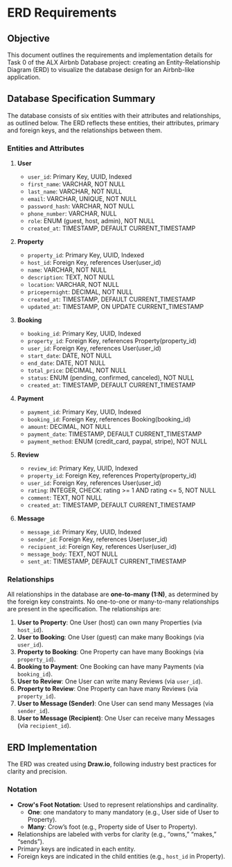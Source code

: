 # ERD Requirements

## Objective
This document outlines the requirements and implementation details for Task 0 of the ALX Airbnb Database project: creating an Entity-Relationship Diagram (ERD) to visualize the database design for an Airbnb-like application.

## Database Specification Summary
The database consists of six entities with their attributes and relationships, as outlined below. The ERD reflects these entities, their attributes, primary and foreign keys, and the relationships between them.

### Entities and Attributes
1. **User**
   - `user_id`: Primary Key, UUID, Indexed
   - `first_name`: VARCHAR, NOT NULL
   - `last_name`: VARCHAR, NOT NULL
   - `email`: VARCHAR, UNIQUE, NOT NULL
   - `password_hash`: VARCHAR, NOT NULL
   - `phone_number`: VARCHAR, NULL
   - `role`: ENUM (guest, host, admin), NOT NULL
   - `created_at`: TIMESTAMP, DEFAULT CURRENT_TIMESTAMP

2. **Property**
   - `property_id`: Primary Key, UUID, Indexed
   - `host_id`: Foreign Key, references User(user_id)
   - `name`: VARCHAR, NOT NULL
   - `description`: TEXT, NOT NULL
   - `location`: VARCHAR, NOT NULL
   - `pricepernight`: DECIMAL, NOT NULL
   - `created_at`: TIMESTAMP, DEFAULT CURRENT_TIMESTAMP
   - `updated_at`: TIMESTAMP, ON UPDATE CURRENT_TIMESTAMP

3. **Booking**
   - `booking_id`: Primary Key, UUID, Indexed
   - `property_id`: Foreign Key, references Property(property_id)
   - `user_id`: Foreign Key, references User(user_id)
   - `start_date`: DATE, NOT NULL
   - `end_date`: DATE, NOT NULL
   - `total_price`: DECIMAL, NOT NULL
   - `status`: ENUM (pending, confirmed, canceled), NOT NULL
   - `created_at`: TIMESTAMP, DEFAULT CURRENT_TIMESTAMP

4. **Payment**
   - `payment_id`: Primary Key, UUID, Indexed
   - `booking_id`: Foreign Key, references Booking(booking_id)
   - `amount`: DECIMAL, NOT NULL
   - `payment_date`: TIMESTAMP, DEFAULT CURRENT_TIMESTAMP
   - `payment_method`: ENUM (credit_card, paypal, stripe), NOT NULL

5. **Review**
   - `review_id`: Primary Key, UUID, Indexed
   - `property_id`: Foreign Key, references Property(property_id)
   - `user_id`: Foreign Key, references User(user_id)
   - `rating`: INTEGER, CHECK: rating >= 1 AND rating <= 5, NOT NULL
   - `comment`: TEXT, NOT NULL
   - `created_at`: TIMESTAMP, DEFAULT CURRENT_TIMESTAMP

6. **Message**
   - `message_id`: Primary Key, UUID, Indexed
   - `sender_id`: Foreign Key, references User(user_id)
   - `recipient_id`: Foreign Key, references User(user_id)
   - `message_body`: TEXT, NOT NULL
   - `sent_at`: TIMESTAMP, DEFAULT CURRENT_TIMESTAMP

### Relationships
All relationships in the database are **one-to-many (1:N)**, as determined by the foreign key constraints. No one-to-one or many-to-many relationships are present in the specification. The relationships are:
1. **User to Property**: One User (host) can own many Properties (via `host_id`).
2. **User to Booking**: One User (guest) can make many Bookings (via `user_id`).
3. **Property to Booking**: One Property can have many Bookings (via `property_id`).
4. **Booking to Payment**: One Booking can have many Payments (via `booking_id`).
5. **User to Review**: One User can write many Reviews (via `user_id`).
6. **Property to Review**: One Property can have many Reviews (via `property_id`).
7. **User to Message (Sender)**: One User can send many Messages (via `sender_id`).
8. **User to Message (Recipient)**: One User can receive many Messages (via `recipient_id`).


## ERD Implementation
The ERD was created using **Draw.io**, following industry best practices for clarity and precision.

### Notation
- **Crow's Foot Notation**: Used to represent relationships and cardinality.
  - **One**: one mandatory to many mandatory (e.g., User side of User to Property).
  - **Many**: Crow’s foot (e.g., Property side of User to Property).
- Relationships are labeled with verbs for clarity (e.g., “owns,” “makes,” “sends”).
- Primary keys are indicated in each entity.
- Foreign keys are indicated in the child entities (e.g., `host_id` in Property).

